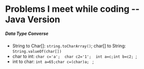 # Problems I meet while coding -- Java Version

##### Data Type Converse
* String to Char[]: `string.toCharArray()`; char[] to String: `String.valueOf(char[])`
* char to int: `char c='a';  char c2='1';  int a=c;int b=c2; `;
* int to char: `int a=65;char c=(char)a; ` ;

##### 
